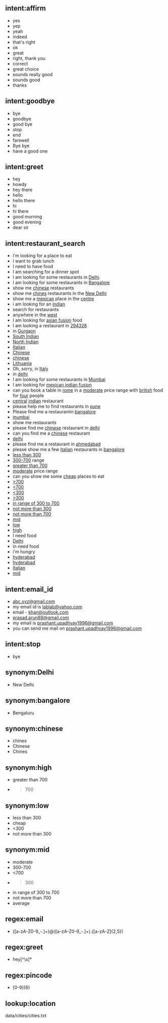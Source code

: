 ## intent:affirm
- yes
- yep
- yeah
- indeed
- that's right
- ok
- great
- right, thank you
- correct
- great choice
- sounds really good
- sounds good
- thanks

## intent:goodbye
- bye
- goodbye
- good bye
- stop
- end
- farewell
- Bye bye
- have a good one

## intent:greet
- hey
- howdy
- hey there
- hello
- hello there
- hi
- hi there
- good morning
- good evening
- dear sir

## intent:restaurant_search
- i'm looking for a place to eat
- I want to grab lunch
- I need to have food
- I am searching for a dinner spot
- I am looking for some restaurants in [Delhi](location).
- I am looking for some restaurants in [Bangalore](location)
- show me [chinese](cuisine) restaurants
- show me [chines](cuisine:chinese) restaurants in the [New Delhi](location:Delhi)
- show me a [mexican](cuisine) place in the [centre](location)
- i am looking for an [indian](cuisine)
- search for restaurants
- anywhere in the [west](location)
- I am looking for [asian fusion](cuisine) food
- I am looking a restaurant in [294328](location)
- in [Gurgaon](location)
- [South Indian](cuisine)
- [North Indian](cuisine)
- [Italian](cuisine)
- [Chinese](cuisine:chinese)
- [chinese](cuisine)
- [Lithuania](location)
- Oh, sorry, in [Italy](location)
- in [delhi](location)
- I am looking for some restaurants in [Mumbai](location)
- I am looking for [mexican indian fusion](cuisine)
- can you book a table in [rome](location) in a [moderate](price:mid) price range with [british](cuisine) food for [four](people:4) people
- [central](location) [indian](cuisine) restaurant
- please help me to find restaurants in [pune](location)
- Please find me a restaurantin [bangalore](location)
- [mumbai](location)
- show me restaurants
- please find me [chinese](cuisine) restaurant in [delhi](location)
- can you find me a [chinese](cuisine) restaurant
- [delhi](location)
- please find me a restaurant in [ahmedabad](location)
- please show me a few [italian](cuisine) restaurants in [bangalore](location)
- [less than 300](price:low)
- [300-700](price:mid) range
- [greater than 700](price:high)
- [moderate](price:mid) price range
- can you show me some [cheap](price:low) places to eat
- [>700](price:high)
- [<700](price:mid)
- [<300](price:low)
- [>300](price:mid)
- [in range of 300 to 700](price:mid)
- [not more than 300](price:low)
- [not more than 700](price:mid)
- [mid](price)
- [low](price)
- [high](price)
- I need food
- [Delhi](location)
- in need food
- i'm hungry
- [hyderabad](location)
- [hyderabad](location)
- [Italian](cuisine)
- [mid](price)

## intent:email_id
- [abc.xyz@gmail.com](email)
- my email id is [lablab@yahoo.com](email)
- email - [khan@outlook.com](email)
- [prasad.arun88@gmail.com](email)
- my email is [prashant.upadhyay1996@gmail.com](email)
- you can send me mail on [prashant.upadhyay1996@gmail.com](email)

## intent:stop
- bye

## synonym:Delhi
- New Delhi

## synonym:bangalore
- Bengaluru

## synonym:chinese
- chines
- Chinese
- Chines

## synonym:high
- greater than 700
- >700

## synonym:low
- less than 300
- cheap
- <300
- not more than 300

## synonym:mid
- moderate
- 300-700
- <700
- >300
- in range of 300 to 700
- not more than 700
- average

## regex:email
- ([a-zA-Z0-9_\-\.]+)@([a-zA-Z0-9_\-\.]+)\.([a-zA-Z]{2,5})

## regex:greet
- hey[^\s]*

## regex:pincode
- [0-9]{6}

## lookup:location
data/cities/cities.txt

